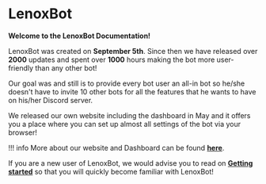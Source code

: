 # LenoxBot

**Welcome to the LenoxBot Documentation!**

LenoxBot was created on **September 5th**. Since then we have released over **2000** updates and spent over **1000** hours making the bot more user-friendly than any other bot!

Our goal was and still is to provide every bot user an all-in bot so he/she doesn't have to invite 10 other bots for all the features that he wants to have on his/her Discord server.

We released our own website including the dashboard in May and it offers you a place where you can set up almost all settings of the bot via your browser!

!!! info
    More about our website and Dashboard can be found **[here](https://docs.lenoxbot.com/General%20FAQ/Website/dashboard/)**.

If you are a new user of LenoxBot, we would advise you to read on **[Getting started](https://docs.lenoxbot.com/gettingstarted/)** so that you will quickly become familiar with LenoxBot!

